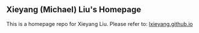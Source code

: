 ## Xieyang (Michael) Liu's Homepage


This is a homepage repo for Xieyang Liu. Please refer to: [lxieyang.github.io](http://lxieyang.github.io/)
